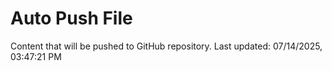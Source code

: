 # Auto Push File

Content that will be pushed to GitHub repository.
Last updated: 07/14/2025, 03:47:21 PM